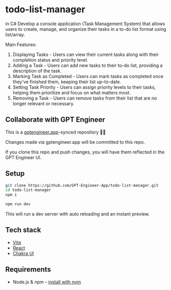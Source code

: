 # todo-list-manager

in C#
Develop a console application (Task Management System) that allows users to create, manage, and organize their tasks in a to-do list format using list/array.

Main Features:
1. Displaying Tasks - Users can view their current tasks along with their completion status and priority level.
2. Adding a Task - Users can add new tasks to their to-do list, providing a description of the task.
3. Marking Task as Completed - Users can mark tasks as completed once they've finished them, keeping their list up-to-date.
4. Setting Task Priority - Users can assign priority levels to their tasks, helping them prioritize and focus on what matters most.
6. Removing a Task - Users can remove tasks from their list that are no longer relevant or necessary.


## Collaborate with GPT Engineer

This is a [gptengineer.app](https://gptengineer.app)-synced repository 🌟🤖

Changes made via gptengineer.app will be committed to this repo.

If you clone this repo and push changes, you will have them reflected in the GPT Engineer UI.

## Setup

```sh
git clone https://github.com/GPT-Engineer-App/todo-list-manager.git
cd todo-list-manager
npm i
```

```sh
npm run dev
```

This will run a dev server with auto reloading and an instant preview.

## Tech stack

- [Vite](https://vitejs.dev/)
- [React](https://react.dev/)
- [Chakra UI](https://chakra-ui.com/)

## Requirements

- Node.js & npm - [install with nvm](https://github.com/nvm-sh/nvm#installing-and-updating)
